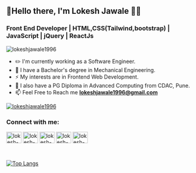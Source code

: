 ## 👋Hello there, I'm Lokesh Jawale 🙋‍♂️</h1>

<h3 align="left">Front End Developer  |  HTML,CSS(Tailwind,bootstrap)  |  JavaScript  | jQuery | ReactJs</h3>

<p align="left"> <img src="https://komarev.com/ghpvc/?username=lokeshjawale1996&label=Profile%20views&color=0e75b6&style=flat" alt="lokeshjawale1996" /> </p>

- ✏️ I'm currently working as a Software Engineer.
- 💼 I have a Bachelor's degree in Mechanical Engineering.
- ⚡ My interests are in Frontend Web Development.
- 💼 I also have a PG Diploma in Advanced Computing from CDAC, Pune.
- 📫 Feel Free to Reach me **lokeshjawale1996@gmail.com**

<p align="left"> <a href="https://github.com/ryo-ma/github-profile-trophy"><img src="https://github-profile-trophy.vercel.app/?username=lokeshjawale1996" alt="lokeshjawale1996" /></a> </p>

<h3 align="left">Connect with me:</h3>
<p align="left">
<a href="https://www.linkedin.com/in/lokesh-jawale-41a223192/" target="blank"><img align="center" src="https://upload.wikimedia.org/wikipedia/commons/thumb/f/f8/LinkedIn_icon_circle.svg/2048px-LinkedIn_icon_circle.svg.png" alt="lokesh-jawale" height="30" width="40" /></a>
<a href="https://www.instagram.com/_lokesh_jawale/" target="blank"><img align="center" src="https://upload.wikimedia.org/wikipedia/commons/thumb/e/e7/Instagram_logo_2016.svg/480px-Instagram_logo_2016.svg.png" alt="lokesh-instagram" height="30" width="40" /></a>
 <a href="https://www.hackerrank.com/lokeshjawale1996" target="blank"><img align="center" src="https://upload.wikimedia.org/wikipedia/commons/6/65/HackerRank_logo.png" alt="lokesh-hackerrank" height="30" width="40" /></a>
 <a href="https://www.facebook.com/lokesh.jawale.98/" target="blank"><img align="center" src="https://www.kindpng.com/picc/m/57-571745_facebook-logo-circle-email-signature-facebook-icon-small.png" alt="lokesh-facebook" height="30" width="40" /></a>
<a href="https://twitter.com/lokesh_jawale" target="blank"><img align="center" src="https://1000logos.net/wp-content/uploads/2021/04/Twitter-logo.png" alt="lokesh-twitter" height="30" width="40" /></a>

</p>
<br>

[![Top Langs](https://github-readme-stats.vercel.app/api/top-langs/?username=lokeshjawale1996&langs_count=8)](https://github.com/anuraghazra/github-readme-stats)

<br>

